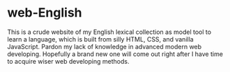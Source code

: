 # web-English
This is a crude website of my English lexical collection as model tool to learn a language, which is built from silly HTML, CSS, and vanilla 
JavaScript. Pardon my lack of knowledge in advanced modern web developing. Hopefully a brand new one will come out right after I have time to
acquire wiser web developing methods.
